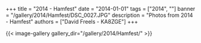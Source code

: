+++
title = "2014 - Hamfest"
date = "2014-01-01"
tags = ["2014", ""]
banner = "/gallery/2014/Hamfest/DSC_0027.JPG"
description = "Photos from 2014 - Hamfest"
authors = ["David Freels - KA8ZGE"]
+++

{{< image-gallery gallery_dir="/gallery/2014/Hamfest/" >}}

